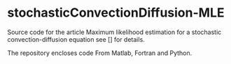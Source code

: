 # stochasticConvectionDiffusion-MLE

Source code for the article Maximum likelihood estimation for a stochastic convection-diffusion equation
see [] for details.

The repository encloses code From Matlab, Fortran and Python.

